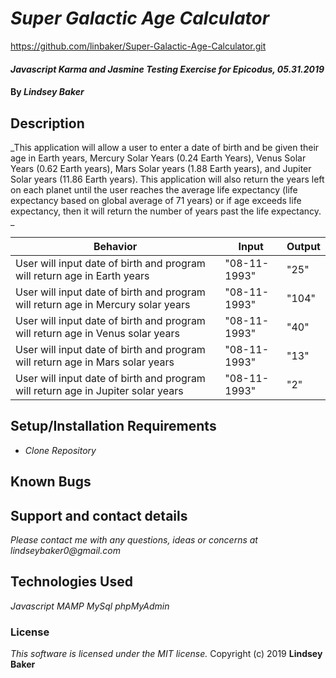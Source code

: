# _Super Galactic Age Calculator_

https://github.com/linbaker/Super-Galactic-Age-Calculator.git

#### _Javascript Karma and Jasmine Testing Exercise for Epicodus, 05.31.2019_

#### By _**Lindsey Baker**_

## Description

_This application will allow a user to enter a date of birth and be given their age in Earth years, Mercury Solar Years (0.24 Earth Years), Venus Solar Years (0.62 Earth years), Mars Solar years (1.88 Earth years), and Jupiter Solar years (11.86 Earth years). This application will also return the years left on each planet until the user reaches the average life expectancy (life expectancy based on global average of 71 years) or if age exceeds life expectancy, then it will return the number of years past the life expectancy. _


|Behavior|Input|Output|
|-|-|-|
|User will input date of birth and program will return age in Earth years|"08-11-1993"|"25"|
|User will input date of birth and program will return age in Mercury solar years |"08-11-1993"|"104"|
|User will input date of birth and program will return age in Venus solar years |"08-11-1993"|"40"|
|User will input date of birth and program will return age in Mars solar years |"08-11-1993"|"13"|
|User will input date of birth and program will return age in Jupiter solar years |"08-11-1993"|"2"|



## Setup/Installation Requirements

* _Clone Repository_



## Known Bugs


## Support and contact details

_Please contact me with any questions, ideas or concerns at lindseybaker0@gmail.com_

## Technologies Used

_Javascript_
_MAMP_
_MySql_
_phpMyAdmin_


### License

*This software is licensed under the MIT license.*
Copyright (c) 2019 **Lindsey Baker**
